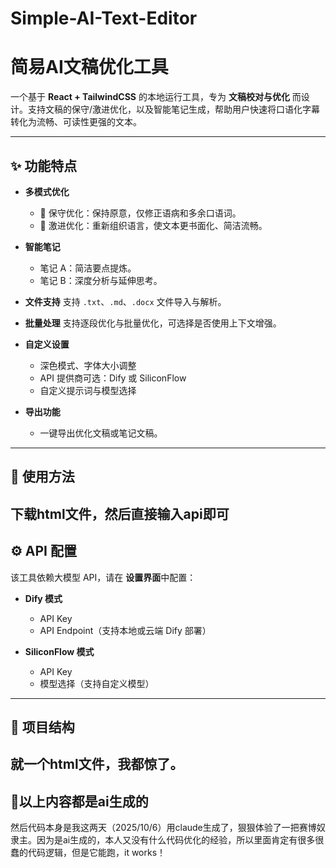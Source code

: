 # Simple-AI-Text-Editor
# 简易AI文稿优化工具

一个基于 **React + TailwindCSS** 的本地运行工具，专为 **文稿校对与优化** 而设计。支持文稿的保守/激进优化，以及智能笔记生成，帮助用户快速将口语化字幕转化为流畅、可读性更强的文本。

---

## ✨ 功能特点

* **多模式优化**

  * 📝 保守优化：保持原意，仅修正语病和多余口语词。
  * 📖 激进优化：重新组织语言，使文本更书面化、简洁流畅。
* **智能笔记**

  * 笔记 A：简洁要点提炼。
  * 笔记 B：深度分析与延伸思考。
* **文件支持**
  支持 `.txt`、`.md`、`.docx` 文件导入与解析。
* **批量处理**
  支持逐段优化与批量优化，可选择是否使用上下文增强。
* **自定义设置**

  * 深色模式、字体大小调整
  * API 提供商可选：Dify 或 SiliconFlow
  * 自定义提示词与模型选择
* **导出功能**

  * 一键导出优化文稿或笔记文稿。

---

## 🚀 使用方法

下载html文件，然后直接输入api即可
---

## ⚙️ API 配置

该工具依赖大模型 API，请在 **设置界面**中配置：

* **Dify 模式**

  * API Key
  * API Endpoint（支持本地或云端 Dify 部署）
* **SiliconFlow 模式**

  * API Key
  * 模型选择（支持自定义模型）

---

## 📂 项目结构
就一个html文件，我都惊了。
---

## 🐔以上内容都是ai生成的
然后代码本身是我这两天（2025/10/6）用claude生成了，狠狠体验了一把赛博奴隶主。因为是ai生成的，本人又没有什么代码优化的经验，所以里面肯定有很多很蠢的代码逻辑，但是它能跑，it works！
